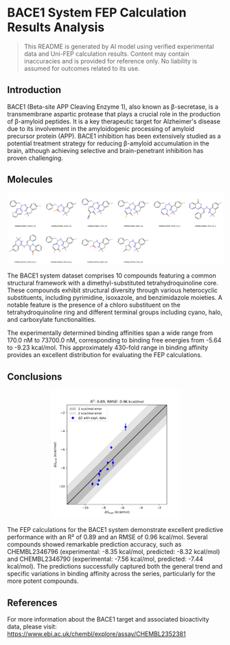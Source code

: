 # BACE1 System FEP Calculation Results Analysis

> This README is generated by AI model using verified experimental data and Uni-FEP calculation results. Content may contain inaccuracies and is provided for reference only. No liability is assumed for outcomes related to its use.

## Introduction

BACE1 (Beta-site APP Cleaving Enzyme 1), also known as β-secretase, is a transmembrane aspartic protease that plays a crucial role in the production of β-amyloid peptides. It is a key therapeutic target for Alzheimer's disease due to its involvement in the amyloidogenic processing of amyloid precursor protein (APP). BACE1 inhibition has been extensively studied as a potential treatment strategy for reducing β-amyloid accumulation in the brain, although achieving selective and brain-penetrant inhibition has proven challenging.

## Molecules

![Molecular structures of representative compounds](mol_grid.png)

The BACE1 system dataset comprises 10 compounds featuring a common structural framework with a dimethyl-substituted tetrahydroquinoline core. These compounds exhibit structural diversity through various heterocyclic substituents, including pyrimidine, isoxazole, and benzimidazole moieties. A notable feature is the presence of a chloro substituent on the tetrahydroquinoline ring and different terminal groups including cyano, halo, and carboxylate functionalities.

The experimentally determined binding affinities span a wide range from 170.0 nM to 73700.0 nM, corresponding to binding free energies from -5.64 to -9.23 kcal/mol. This approximately 430-fold range in binding affinity provides an excellent distribution for evaluating the FEP calculations.

## Conclusions

<p align="center"><img src="result_dG.png" width="300"></p>

The FEP calculations for the BACE1 system demonstrate excellent predictive performance with an R² of 0.89 and an RMSE of 0.96 kcal/mol. Several compounds showed remarkable prediction accuracy, such as CHEMBL2346796 (experimental: -8.35 kcal/mol, predicted: -8.32 kcal/mol) and CHEMBL2346790 (experimental: -7.56 kcal/mol, predicted: -7.44 kcal/mol). The predictions successfully captured both the general trend and specific variations in binding affinity across the series, particularly for the more potent compounds.

## References

For more information about the BACE1 target and associated bioactivity data, please visit:
https://www.ebi.ac.uk/chembl/explore/assay/CHEMBL2352381 